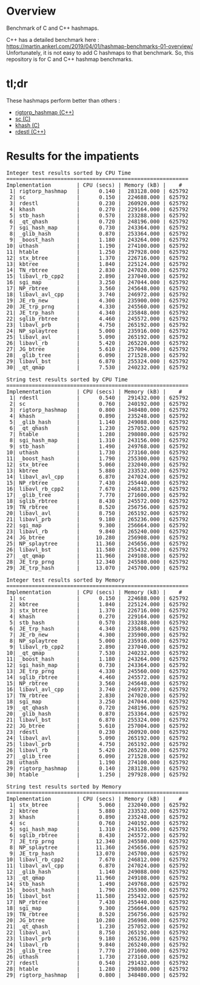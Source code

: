 # Overview
Benchmark of C and C++ hashmaps.  

C++ has a detailed benchmark here : https://martin.ankerl.com/2019/04/01/hashmap-benchmarks-01-overview/  
Unfortunately, it is not easy to add C hashmaps to that benchmark. So, this repository is for C and C++ hashmap benchmarks.

# tl;dr

These hashmaps perform better than others :
- [rigtorp_hashmap (C++)](https://github.com/rigtorp/HashMap)
- [sc (C)](https://github.com/tezc/sc)
- [khash (C)](https://github.com/attractivechaos/klib)
- [rdestl (C++)](https://github.com/msinilo/rdestl)

# Results for the impatients

<pre>
Integer test results sorted by CPU Time
=========================================================
Implementation        | CPU (secs) | Memory (kB) |    #
 1| rigtorp_hashmap   |      0.140 |  283128.000 | 625792
 2| sc                |      0.150 |  224688.000 | 625792
 3| rdestl            |      0.230 |  260920.000 | 625792
 4| khash             |      0.270 |  229164.000 | 625792
 5| stb_hash          |      0.570 |  233288.000 | 625792
 6| _qt_qhash         |      0.720 |  248196.000 | 625792
 7| sgi_hash_map      |      0.730 |  243364.000 | 625792
 8| _glib_hash        |      0.870 |  253364.000 | 625792
 9| _boost_hash       |      1.180 |  243264.000 | 625792
10| uthash            |      1.190 |  274100.000 | 625792
11| htable            |      1.250 |  297928.000 | 625792
12| stx_btree         |      1.370 |  226716.000 | 625792
13| kbtree            |      1.840 |  225124.000 | 625792
14| TN_rbtree         |      2.830 |  247020.000 | 625792
15| libavl_rb_cpp2    |      2.890 |  237040.000 | 625792
16| sgi_map           |      3.250 |  247044.000 | 625792
17| NP_rbtree         |      3.560 |  245648.000 | 625792
18| libavl_avl_cpp    |      3.740 |  246972.000 | 625792
19| JE_rb_new         |      4.300 |  235900.000 | 625792
20| JE_trp_prng       |      4.330 |  245560.000 | 625792
21| JE_trp_hash       |      4.340 |  235848.000 | 625792
22| sglib_rbtree      |      4.460 |  245572.000 | 625792
23| libavl_prb        |      4.750 |  265192.000 | 625792
24| NP_splaytree      |      5.000 |  235916.000 | 625792
25| libavl_avl        |      5.090 |  265192.000 | 625792
26| libavl_rb         |      5.420 |  265220.000 | 625792
27| JG_btree          |      5.610 |  257004.000 | 625792
28| _glib_tree        |      6.090 |  271528.000 | 625792
29| libavl_bst        |      6.870 |  255324.000 | 625792
30| _qt_qmap          |      7.530 |  240232.000 | 625792

String test results sorted by CPU Time
=========================================================
Implementation        | CPU (secs) | Memory (kB) |    #
 1| rdestl            |      0.540 |  291432.000 | 625792
 2| sc                |      0.760 |  240192.000 | 625792
 3| rigtorp_hashmap   |      0.800 |  348480.000 | 625792
 4| khash             |      0.890 |  235248.000 | 625792
 5| _glib_hash        |      1.140 |  249088.000 | 625792
 6| _qt_qhash         |      1.230 |  257052.000 | 625792
 7| htable            |      1.280 |  298080.000 | 625792
 8| sgi_hash_map      |      1.310 |  243156.000 | 625792
 9| stb_hash          |      1.490 |  249768.000 | 625792
10| uthash            |      1.730 |  273160.000 | 625792
11| _boost_hash       |      1.790 |  255300.000 | 625792
12| stx_btree         |      5.060 |  232040.000 | 625792
13| kbtree            |      5.880 |  233532.000 | 625792
14| libavl_avl_cpp    |      6.870 |  247024.000 | 625792
15| NP_rbtree         |      7.430 |  255440.000 | 625792
16| libavl_rb_cpp2    |      7.670 |  246812.000 | 625792
17| _glib_tree        |      7.770 |  271600.000 | 625792
18| sglib_rbtree      |      8.430 |  245572.000 | 625792
19| TN_rbtree         |      8.520 |  256756.000 | 625792
20| libavl_avl        |      8.750 |  265192.000 | 625792
21| libavl_prb        |      9.180 |  265236.000 | 625792
22| sgi_map           |      9.300 |  256664.000 | 625792
23| libavl_rb         |      9.840 |  265240.000 | 625792
24| JG_btree          |     10.280 |  256908.000 | 625792
25| NP_splaytree      |     11.360 |  245656.000 | 625792
26| libavl_bst        |     11.580 |  255432.000 | 625792
27| _qt_qmap          |     11.960 |  249108.000 | 625792
28| JE_trp_prng       |     12.340 |  245580.000 | 625792
29| JE_trp_hash       |     13.070 |  245700.000 | 625792

Integer test results sorted by Memory
=========================================================
Implementation        | CPU (secs) | Memory (kB) |    #
 1| sc                |      0.150 |  224688.000 | 625792
 2| kbtree            |      1.840 |  225124.000 | 625792
 3| stx_btree         |      1.370 |  226716.000 | 625792
 4| khash             |      0.270 |  229164.000 | 625792
 5| stb_hash          |      0.570 |  233288.000 | 625792
 6| JE_trp_hash       |      4.340 |  235848.000 | 625792
 7| JE_rb_new         |      4.300 |  235900.000 | 625792
 8| NP_splaytree      |      5.000 |  235916.000 | 625792
 9| libavl_rb_cpp2    |      2.890 |  237040.000 | 625792
10| _qt_qmap          |      7.530 |  240232.000 | 625792
11| _boost_hash       |      1.180 |  243264.000 | 625792
12| sgi_hash_map      |      0.730 |  243364.000 | 625792
13| JE_trp_prng       |      4.330 |  245560.000 | 625792
14| sglib_rbtree      |      4.460 |  245572.000 | 625792
15| NP_rbtree         |      3.560 |  245648.000 | 625792
16| libavl_avl_cpp    |      3.740 |  246972.000 | 625792
17| TN_rbtree         |      2.830 |  247020.000 | 625792
18| sgi_map           |      3.250 |  247044.000 | 625792
19| _qt_qhash         |      0.720 |  248196.000 | 625792
20| _glib_hash        |      0.870 |  253364.000 | 625792
21| libavl_bst        |      6.870 |  255324.000 | 625792
22| JG_btree          |      5.610 |  257004.000 | 625792
23| rdestl            |      0.230 |  260920.000 | 625792
24| libavl_avl        |      5.090 |  265192.000 | 625792
25| libavl_prb        |      4.750 |  265192.000 | 625792
26| libavl_rb         |      5.420 |  265220.000 | 625792
27| _glib_tree        |      6.090 |  271528.000 | 625792
28| uthash            |      1.190 |  274100.000 | 625792
29| rigtorp_hashmap   |      0.140 |  283128.000 | 625792
30| htable            |      1.250 |  297928.000 | 625792

String test results sorted by Memory
=========================================================
Implementation        | CPU (secs) | Memory (kB) |    #
 1| stx_btree         |      5.060 |  232040.000 | 625792
 2| kbtree            |      5.880 |  233532.000 | 625792
 3| khash             |      0.890 |  235248.000 | 625792
 4| sc                |      0.760 |  240192.000 | 625792
 5| sgi_hash_map      |      1.310 |  243156.000 | 625792
 6| sglib_rbtree      |      8.430 |  245572.000 | 625792
 7| JE_trp_prng       |     12.340 |  245580.000 | 625792
 8| NP_splaytree      |     11.360 |  245656.000 | 625792
 9| JE_trp_hash       |     13.070 |  245700.000 | 625792
10| libavl_rb_cpp2    |      7.670 |  246812.000 | 625792
11| libavl_avl_cpp    |      6.870 |  247024.000 | 625792
12| _glib_hash        |      1.140 |  249088.000 | 625792
13| _qt_qmap          |     11.960 |  249108.000 | 625792
14| stb_hash          |      1.490 |  249768.000 | 625792
15| _boost_hash       |      1.790 |  255300.000 | 625792
16| libavl_bst        |     11.580 |  255432.000 | 625792
17| NP_rbtree         |      7.430 |  255440.000 | 625792
18| sgi_map           |      9.300 |  256664.000 | 625792
19| TN_rbtree         |      8.520 |  256756.000 | 625792
20| JG_btree          |     10.280 |  256908.000 | 625792
21| _qt_qhash         |      1.230 |  257052.000 | 625792
22| libavl_avl        |      8.750 |  265192.000 | 625792
23| libavl_prb        |      9.180 |  265236.000 | 625792
24| libavl_rb         |      9.840 |  265240.000 | 625792
25| _glib_tree        |      7.770 |  271600.000 | 625792
26| uthash            |      1.730 |  273160.000 | 625792
27| rdestl            |      0.540 |  291432.000 | 625792
28| htable            |      1.280 |  298080.000 | 625792
29| rigtorp_hashmap   |      0.800 |  348480.000 | 625792

</pre>
